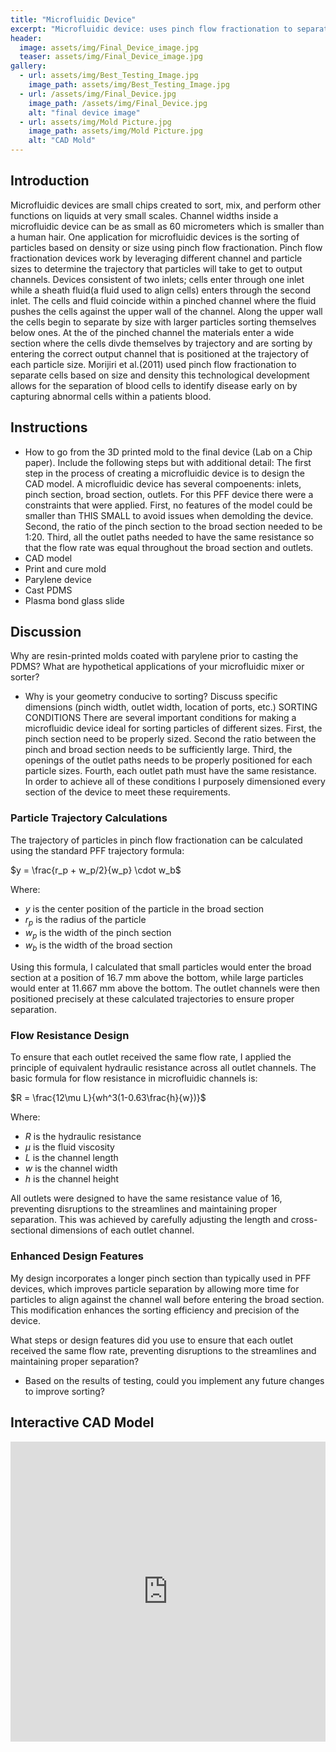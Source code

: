 ```yaml
---
title: "Microfluidic Device"
excerpt: "Microfluidic device: uses pinch flow fractionation to separate cells"
header:
  image: assets/img/Final_Device_image.jpg
  teaser: assets/img/Final_Device_image.jpg
gallery:
  - url: assets/img/Best_Testing_Image.jpg
    image_path: assets/img/Best_Testing_Image.jpg
  - url: /assets/img/Final_Device.jpg
    image_path: /assets/img/Final_Device.jpg
    alt: "final device image"
  - url: assets/img/Mold Picture.jpg
    image_path: assets/img/Mold Picture.jpg
    alt: "CAD Mold"
---
```

## Introduction
  Microfluidic devices are small chips created to sort, mix, and perform other functions on liquids at very small scales. Channel widths inside a microfluidic device can be as small as 60 micrometers which is smaller than a human hair. One application for microfluidic devices is the sorting of particles based on density or size using pinch flow fractionation. Pinch flow fractionation devices work by leveraging different channel and particle sizes to determine the trajectory that particles will take to get to output channels. Devices consistent of two inlets; cells enter through one inlet while a sheath fluid(a fluid used to align cells) enters through the second inlet. The cells and fluid coincide within a pinched channel where the fluid pushes the cells against the upper wall of the channel. Along the upper wall the cells begin to separate by size with larger particles sorting themselves below ones. At the of the pinched channel the materials enter a wide section where the cells divde themselves by trajectory and are sorting by entering the correct output channel that is positioned at the trajectory of each particle size. Morijiri et al.(2011) used pinch flow fractionation to separate cells based on size and density this technological development allows for the separation of blood cells to identify disease early on by capturing abnormal cells within a patients blood. 


## Instructions
  * How to go from the 3D printed mold to the final device (Lab on a Chip paper). Include
the following steps but with additional detail:
The first step in the process of creating a microfluidic device is to design the CAD model. A microfluidic device has several compoenents: inlets, pinch section, broad section, outlets. For this PFF device there were a constraints that were applied. First, no features of the model could be smaller than THIS SMALL to avoid issues when demolding the device. Second, the ratio of the pinch section to the broad section needed to be 1:20. Third, all the outlet paths needed to have the same resistance so that the flow rate was equal throughout the broad section and outlets. 
  * CAD model
  * Print and cure mold
  * Parylene device
  * Cast PDMS
  * Plasma bond glass slide

## Discussion 
  Why are resin-printed molds coated with parylene prior to casting the PDMS? What are
hypothetical applications of your microfluidic mixer or sorter?
* Why is your geometry conducive to sorting? Discuss specific dimensions (pinch width,
outlet width, location of ports, etc.)
SORTING CONDITIONS
There are several important conditions for making a microfluidic device ideal for sorting particles of different sizes. First, the pinch section need to be properly sized. Second the ratio between the pinch and broad section needs to be sufficiently large. Third, the openings of the outlet paths needs to be properly positioned for each particle sizes. Fourth, each outlet path must have the same resistance. In order to achieve all of these conditions I purposely dimensioned every section of the device to meet these requirements.

### Particle Trajectory Calculations
The trajectory of particles in pinch flow fractionation can be calculated using the standard PFF trajectory formula:

$y = \frac{r_p + w_p/2}{w_p} \cdot w_b$

Where:
* $y$ is the center position of the particle in the broad section
* $r_p$ is the radius of the particle
* $w_p$ is the width of the pinch section
* $w_b$ is the width of the broad section

Using this formula, I calculated that small particles would enter the broad section at a position of 16.7 mm above the bottom, while large particles would enter at 11.667 mm above the bottom. The outlet channels were then positioned precisely at these calculated trajectories to ensure proper separation.

### Flow Resistance Design
To ensure that each outlet received the same flow rate, I applied the principle of equivalent hydraulic resistance across all outlet channels. The basic formula for flow resistance in microfluidic channels is:

$R = \frac{12\mu L}{wh^3(1-0.63\frac{h}{w})}$

Where:
* $R$ is the hydraulic resistance
* $\mu$ is the fluid viscosity
* $L$ is the channel length
* $w$ is the channel width
* $h$ is the channel height

All outlets were designed to have the same resistance value of 16, preventing disruptions to the streamlines and maintaining proper separation. This was achieved by carefully adjusting the length and cross-sectional dimensions of each outlet channel.

### Enhanced Design Features
My design incorporates a longer pinch section than typically used in PFF devices, which improves particle separation by allowing more time for particles to align against the channel wall before entering the broad section. This modification enhances the sorting efficiency and precision of the device.

What steps or design features did you use to ensure that each outlet received the same
flow rate, preventing disruptions to the streamlines and maintaining proper separation?
* Based on the results of testing, could you implement any future changes to improve
sorting?


## Interactive CAD Model
<div class="responsive-embed">
  <iframe src="https://a360.co/4bNS3aN" width="100%" height="480" allowfullscreen="true" webkitallowfullscreen="true" mozallowfullscreen="true" frameborder="0"></iframe>
</div>
